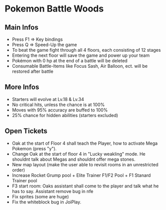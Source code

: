# Pokemon Battle Woods

## Main Infos
- Press F1 => Key bindings
- Press Q => Speed-Up the game
- To beat the game fight through all 4 floors, each consisting of 12 stages
- Entering the next floor will save the game and power up your team
- Pokémon with 0 hp at the end of a battle will be deleted
- Consumable Battle-Items like Focus Sash, Air Balloon, ect. will be restored after battle

## More Infos
- Starters will evolve at Lv.18 & Lv.34
- No critical hits, unless the chance is at 100%
- Moves with 95% accuracy are buffed to 100%
- 25% chance for hidden abilities (starters excluded)

## Open Tickets
- Oak at the start of Floor 4 shall teach the Player, how to activate Mega Pokemon (press "y").
- Change Oak at the start of floor 4 in "Lucky weakling" mode. He shouldnt talk about Megas and shouldnt offer mega stones.
- New map layout (make the user able to revisit rooms in an unrestricted order)
- Increase Rocket Grump pool + Elite Trainer F1/F2 Pool + F1 Stanard Trainer pool
- F3 start room: Oaks assistant shall come to the player and talk what he has to say. Assistant remove bug in nfe
- Fix sprites (some are huge)
- Fix the whiteblock bug in JoiPlay.